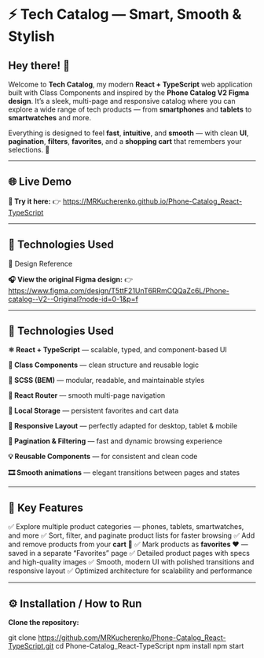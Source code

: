 # ⚡ Tech Catalog — Smart, Smooth & Stylish


## Hey there! 👋
Welcome to **Tech Catalog**, my modern **React + TypeScript** web application built with Class Components and inspired by the **Phone Catalog V2 Figma design**.
It’s a sleek, multi-page and responsive catalog where you can explore a wide range of tech products — from **smartphones** and **tablets** to **smartwatches** and more.

Everything is designed to feel **fast**, **intuitive**, and **smooth** — with clean **UI**, **pagination**, **filters**, **favorites**, and a **shopping cart** that remembers your selections. 💫

---

## 🌐 Live Demo

**🚀 Try it here:**
👉 https://MRKucherenko.github.io/Phone-Catalog_React-TypeScript

---

## 🧠 Technologies Used

🎨 Design Reference

**🎧 View the original Figma design:**
👉 https://www.figma.com/design/T5ttF21UnT6RRmCQQaZc6L/Phone-catalog--V2--Original?node-id=0-1&p=f


---

## 🧠 Technologies Used

**⚛️ React + TypeScript** — scalable, typed, and component-based UI

**🧩 Class Components** — clean structure and reusable logic

**🎨 SCSS (BEM)** — modular, readable, and maintainable styles

**🔄 React Router** — smooth multi-page navigation

**💾 Local Storage** — persistent favorites and cart data

**📱 Responsive Layout** — perfectly adapted for desktop, tablet & mobile

**🧭 Pagination & Filtering** — fast and dynamic browsing experience

**💡 Reusable Components** — for consistent and clean code

**🎞️ Smooth animations** — elegant transitions between pages and states

---

## 💫 Key Features

✅ Explore multiple product categories — phones, tablets, smartwatches, and more
✅ Sort, filter, and paginate product lists for faster browsing
✅ Add and remove products from your **cart 🛒**
✅ Mark products as **favorites ❤️** — saved in a separate “Favorites” page
✅ Detailed product pages with specs and high-quality images
✅ Smooth, modern UI with polished transitions and responsive layout
✅ Optimized architecture for scalability and performance

---

## ⚙️ Installation / How to Run

**Clone the repository:**

git clone https://github.com/MRKucherenko/Phone-Catalog_React-TypeScript.git
cd Phone-Catalog_React-TypeScript
npm install
npm start
